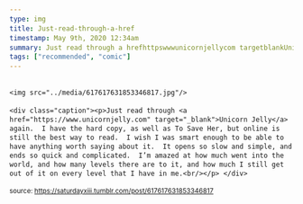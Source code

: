 ```yaml
---
type: img
title: Just-read-through-a-href
timestamp: May 9th, 2020 12:34am
summary: Just read through a hrefhttpswwwunicornjellycom targetblankUnicorn Jellya again  I have the hard copy as well as To Save Her but on
tags: ["recommended", "comic"]
---
```


                
                
                
                                                                                        <img src="../media/617617631853346817.jpg"/>
                                                                                          <div class="caption"><p>Just read through <a href="https://www.unicornjelly.com" target="_blank">Unicorn Jelly</a> again.  I have the hard copy, as well as To Save Her, but online is still the best way to read.  I wish I was smart enough to be able to have anything worth saying about it.  It opens so slow and simple, and ends so quick and complicated.  I’m amazed at how much went into the world, and how many levels there are to it, and how much I still get out of it on every level that I have in me.<br/></p> </div>
                                    
                
                
                
                
                                
<small>source: https://saturdayxiii.tumblr.com/post/617617631853346817</small>